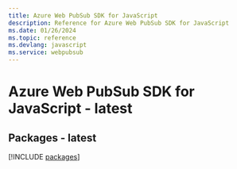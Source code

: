 ```yaml
---
title: Azure Web PubSub SDK for JavaScript
description: Reference for Azure Web PubSub SDK for JavaScript
ms.date: 01/26/2024
ms.topic: reference
ms.devlang: javascript
ms.service: webpubsub
---
```

# Azure Web PubSub SDK for JavaScript - latest
## Packages - latest
[!INCLUDE [packages](web-pubsub-index.md)]